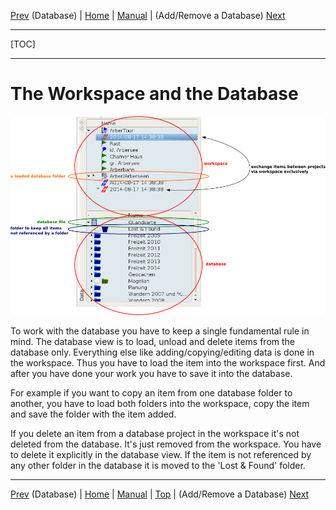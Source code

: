 [Prev](DocGisDatabase) (Database) | [Home](Home) | [Manual](DocMain) | (Add/Remove a Database) [Next](DocGisDatabaseAddRemove)
- - -
[TOC]
- - -

# The Workspace and the Database

![maproom2](images/DocGisDatabaseWorkspaceDatabase/maproom2.png)

To work with the database you have to keep a single fundamental rule in mind. The database view is to load, unload and delete items from the database only. Everything else like adding/copying/editing data is done in the workspace. Thus you have to load the item into the workspace first. And after you have done your work you have to save it into the database.

For example if you want to copy an item from one database folder to another, you have to load both folders into the workspace, copy the item and save the folder with the item added. 

If you delete an item from a database project in the workspace it's not deleted from the database. It's just removed from the workspace. You have to delete it explicitly in the database view. If the item is not referenced by any other folder in the database it is moved to the 'Lost & Found' folder. 

- - -
[Prev](DocGisDatabase) (Database) | [Home](Home) | [Manual](DocMain) | [Top](#) | (Add/Remove a Database) [Next](DocGisDatabaseAddRemove)
